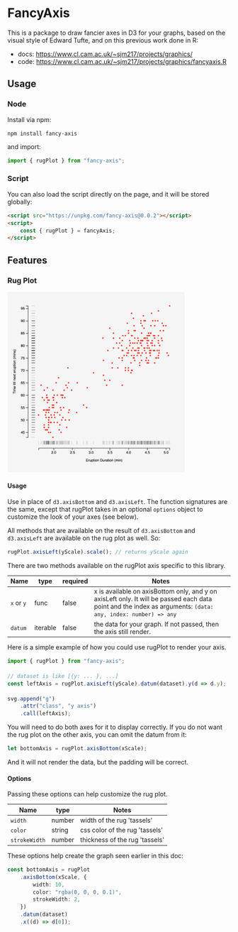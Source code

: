 # FancyAxis

This is a package to draw fancier axes in D3 for your graphs, based on the visual style of Edward Tufte, and on this previous work done in R:
- docs: https://www.cl.cam.ac.uk/~sjm217/projects/graphics/
- code: https://www.cl.cam.ac.uk/~sjm217/projects/graphics/fancyaxis.R

## Usage

### Node

Install via npm:
```shell
npm install fancy-axis
```

and import:
```ts
import { rugPlot } from "fancy-axis";
```

### Script

You can also load the script directly on the page, and it will be stored globally:
```html
<script src="https://unpkg.com/fancy-axis@0.0.2"></script>
<script>
    const { rugPlot } = fancyAxis;
</script>
```

## Features

### Rug Plot

<img alt="rug plot example" src="./rug-plot-example.png" width="400px">

#### Usage

Use in place of `d3.axisBottom` and `d3.axisLeft`. The function signatures are the same, except that rugPlot takes in an optional `options` object to customize the look of your axes (see below).

All methods that are available on the result of `d3.axisBottom` and `d3.axisLeft` are available on the rug plot as well. So:
```ts
rugPlot.axisLeft(yScale).scale(); // returns yScale again
```

There are two methods available on the rugPlot axis specific to this library.

Name | type | required | Notes
--- | --- | --- | ---
`x` or `y` | func | false | x is available on axisBottom only, and y on axisLeft only. It will be passed each data point and the index as arguments: `(data: any, index: number) => any`
`datum` | iterable | false | the data for your graph. If not passed, then the axis still render.

Here is a simple example of how you could use rugPlot to render your axis.

```ts
import { rugPlot } from "fancy-axis";

// dataset is like [{y: ... }, ...]
const leftAxis = rugPlot.axisLeft(yScale).datum(dataset).y(d => d.y);

svg.append("g")
    .attr("class", "y axis")
    .call(leftAxis);
```

You will need to do both axes for it to display correctly. If you do not want the rug plot on the other axis, you can omit the datum from it:

```js
let bottomAxis = rugPlot.axisBottom(xScale);
```

And it will not render the data, but the padding will be correct.

#### Options

Passing these options can help customize the rug plot.

Name | type | Notes
--- | --- | ---
`width` | number | width of the rug 'tassels'
`color` | string | css color of the rug 'tassels'
`strokeWidth` | number | thickness of the rug 'tassels'

These options help create the graph seen earlier in this doc:
```ts
const bottomAxis = rugPlot
    .axisBottom(xScale, {
        width: 10,
        color: "rgba(0, 0, 0, 0.1)",
        strokeWidth: 2,
    })
    .datum(dataset)
    .x((d) => d[0]);
```
